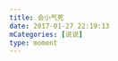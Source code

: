 ```yaml
---
title: 会小气死
date: 2017-01-27 22:19:13
mCategories: [说说]
type: moment
---
```


<div id="pics-20170127221913"></div>

<script src="/lib/moment/pics.js"></script>
<script>
var data = [
    {"link": "2017-01-27_000000.jpeg", "type": "shuoshuo"}
];
picsRender(data, "pics-20170127221913");
</script>
